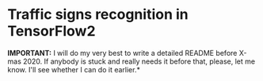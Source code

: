 # Traffic signs recognition in TensorFlow2

**IMPORTANT:** I will do my very best to write a detailed README before X-mas 2020. If anybody is stuck and really needs it before that, please, let me know. I'll see whether I can do it earlier.*
